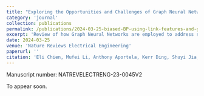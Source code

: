 ```yaml
---
title: "Exploring the Opportunities and Challenges of Graph Neural Networks in Electrical Engineering"
category: 'journal'
collection: publications
permalink: /publications/2024-03-25-biased-BP-using-link-features-and-gnn.html
excerpt: 'Review of how Graph Neural Networks are employed to address some selected application questions in Electrical Engineering, including electrical automatic design, modeling and management of wireless communication networks, as well as data and computational challenges in high energy physics, material science and biology.'
date: 2024-03-25
venue: 'Nature Reviews Electrical Engineering'
paperurl: ''
citation: 'Eli Chien, Mufei Li, Anthony Aportela, Kerr Ding, Shuyi Jia, Supriyo Maji, Zhongyuan Zhao, Javier Duarte, Victor Fung, Callie Hao, Yunan Luo, Olgica Milenkovic, David Pan, and Santiago Segarra, Li Pan, &quot; Exploring the Opportunities and Challenges of Graph Neural Networks in Electrical Engineering,&quot; <i>Nature Reviews Electrical Engineering</i>, accepted for publication'
---
```


Manuscript number: NATREVELECTRENG-23-0045V2

To appear soon.